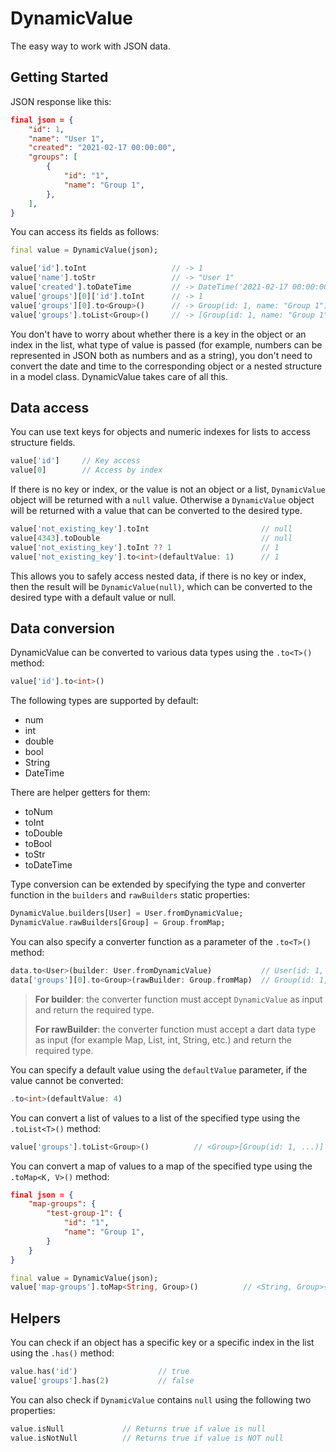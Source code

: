 # DynamicValue

The easy way to work with JSON data.

## Getting Started

JSON response like this:
```json
final json = {
    "id": 1,
    "name": "User 1",
    "created": "2021-02-17 00:00:00",
    "groups": [
        {
            "id": "1",
            "name": "Group 1",
        },
    ],
}
```

You can access its fields as follows:
```dart
final value = DynamicValue(json);

value['id'].toInt                   // -> 1
value['name'].toStr                 // -> "User 1"
value['created'].toDateTime         // -> DateTime('2021-02-17 00:00:00.000')
value['groups'][0]['id'].toInt      // -> 1
value['groups'][0].to<Group>()      // -> Group(id: 1, name: "Group 1")
value['groups'].toList<Group>()     // -> [Group(id: 1, name: "Group 1")]
```

You don't have to worry about whether there is a key in the object or an index in the list, what type of value is passed (for example, numbers can be represented in JSON both as numbers and as a string), you don't need to convert the date and time to the corresponding object or a nested structure in a model class. DynamicValue takes care of all this.

## Data access

You can use text keys for objects and numeric indexes for lists to access structure fields.

```dart
value['id']     // Key access
value[0]        // Access by index
```

If there is no key or index, or the value is not an object or a list, `DynamicValue` object will be returned with a `null` value.
Otherwise a `DynamicValue` object will be returned with a value that can be converted to the desired type. 

```dart
value['not_existing_key'].toInt                         // null
value[4343].toDouble                                    // null
value['not_existing_key'].toInt ?? 1                    // 1
value['not_existing_key'].to<int>(defaultValue: 1)      // 1
```

This allows you to safely access nested data, if there is no key or index, then the result will be `DynamicValue(null)`, which can be converted to the desired type with a default value or null.


## Data conversion

DynamicValue can be converted to various data types using the `.to<T>()` method:
```dart
value['id'].to<int>()
```

The following types are supported by default:
- num
- int
- double
- bool
- String
- DateTime

There are helper getters for them:
- toNum
- toInt
- toDouble
- toBool
- toStr
- toDateTime

Type conversion can be extended by specifying the type and converter function in the `builders` and `rawBuilders` static properties:
```dart
DynamicValue.builders[User] = User.fromDynamicValue;
DynamicValue.rawBuilders[Group] = Group.fromMap;
```

You can also specify a converter function as a parameter of the `.to<T>()` method:
```dart
data.to<User>(builder: User.fromDynamicValue)           // User(id: 1, ...)
data['groups'][0].to<Group>(rawBuilder: Group.fromMap)  // Group(id: 1, ...)
```

> **For builder**: the converter function must accept `DynamicValue` as input and return the required type.
> 
> **For rawBuilder**: the converter function must accept a dart data type as input (for example Map, List, int, String, etc.) and return the required type. 


You can specify a default value using the `defaultValue` parameter, if the value cannot be converted:
```dart
.to<int>(defaultValue: 4)
```

You can convert a list of values to a list of the specified type using the `.toList<T>()` method:
```dart
value['groups'].toList<Group>()          // <Group>[Group(id: 1, ...)]
```

You can convert a map of values to a map of the specified type using the `.toMap<K, V>()` method:
```json
final json = {
    "map-groups": {
        "test-group-1": {
            "id": "1",
            "name": "Group 1",
        }
    }
}
```
```dart
final value = DynamicValue(json);
value['map-groups'].toMap<String, Group>()          // <String, Group>{'test-group-1': Group(id: 1, ...)}
```


## Helpers

You can check if an object has a specific key or a specific index in the list using the `.has()` method:
```dart
value.has('id')                  // true
value['groups'].has(2)           // false
```

You can also check if `DynamicValue` contains `null` using the following two properties:
```dart
value.isNull             // Returns true if value is null
value.isNotNull          // Returns true if value is NOT null
```
